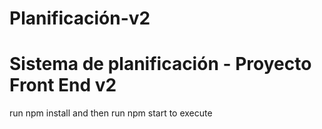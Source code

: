 # Planificación-v2
# Sistema de planificación - Proyecto Front End v2
run npm install and then run npm start to execute
